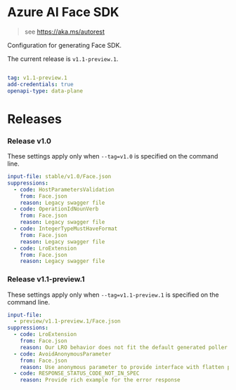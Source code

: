 # Azure AI Face SDK

> see https://aka.ms/autorest

Configuration for generating Face SDK.

The current release is `v1.1-preview.1`.

``` yaml

tag: v1.1-preview.1
add-credentials: true
openapi-type: data-plane
```

# Releases

### Release v1.0
These settings apply only when `--tag=v1.0` is specified on the command line.

``` yaml $(tag) == 'v1.0'
input-file: stable/v1.0/Face.json
suppressions:
  - code: HostParametersValidation
    from: Face.json
    reason: Legacy swagger file
  - code: OperationIdNounVerb
    from: Face.json
    reason: Legacy swagger file
  - code: IntegerTypeMustHaveFormat
    from: Face.json
    reason: Legacy swagger file
  - code: LroExtension 
    from: Face.json
    reason: Legacy swagger file
```

### Release v1.1-preview.1
These settings apply only when `--tag=v1.1-preview.1` is specified on the command line.
``` yaml $(tag) == 'v1.1-preview.1'
input-file:
  - preview/v1.1-preview.1/Face.json
suppressions:
  - code: LroExtension
    from: Face.json
    reason: Our LRO behavior does not fit the default generated poller
  - code: AvoidAnonymousParameter
    from: Face.json
    reason: Use anonymous parameter to provide interface with flatten parameters
  - code: RESPONSE_STATUS_CODE_NOT_IN_SPEC
    reason: Provide rich example for the error response
```
